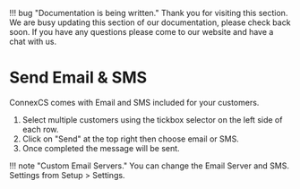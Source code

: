 !!! bug "Documentation is being written."
    Thank you for visiting this section. We are busy updating this section of our documentation, please check back soon.
	If you have any questions please come to our website and have a chat with us.


# Send Email & SMS

ConnexCS comes with Email and SMS included for your customers.

1. Select multiple customers using the tickbox selector on the left side of each row.
2. Click on "Send" at the top right then choose email or SMS.
3. Once completed the message will be sent.

!!! note "Custom Email Servers."
    You can change the Email Server and SMS. Settings from Setup > Settings.
